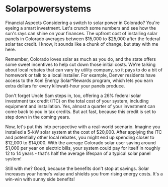 # Solarpowersystems
Financial Aspects
Considering a switch to solar power in Colorado? You're eyeing a smart investment. Let's crunch some numbers and see how the sun's rays can shine on your finances. The upfront cost of installing solar panels in Colorado averages between $15,000 to $25,000 after the federal solar tax credit. I know, it sounds like a chunk of change, but stay with me here.

Remember, Colorado loves solar as much as you do, and the state offers some sweet incentives to help cut down those initial costs. We're talking about local rebates that can vary by utility company, so it pays to do a bit of homework or talk to a local installer. For example, Denver residents have access to the Xcel Energy Solar*Rewards program, which lets you earn extra dollars for every kilowatt-hour your panels produce.

Don't forget Uncle Sam steps in, too, offering a 26% federal solar investment tax credit (ITC) on the total cost of your system, including equipment and installation. Yes, almost a quarter of your investment can come back to you in tax credits. But act fast, because this credit is set to step down in the coming years.

Now, let's put this into perspective with a real-world scenario. Imagine you installed a 5-kW solar system at the cost of $20,000. After applying the ITC and potentially other local rebates, you might end up spending closer to $12,000 to $14,000. With the average Colorado solar user saving around $1,000 per year on electric bills, your system could pay for itself in roughly 12 to 14 years - that's half the average lifespan of a typical solar panel system!

Still with me? Good, because the benefits don't stop at savings. Solar increases your home's value and shields you from rising energy costs. It's a win-win with sunny side benefits!
